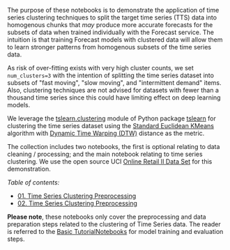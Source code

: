 The purpose of these notebooks is to demonstrate the application of time series clustering techniques to split the target time series (TTS) data into homogenous chunks that *may* produce more accurate forecasts for the subsets of data when trained individually with the Forecast service. The intuition is that training Forecast models with clustered data will allow them to learn stronger patterns from homogenous subsets of the time series data. 

As risk of over-fitting exists with very high cluster counts, we set `num_clusters=3` with the intention of splitting the time series dataset into subsets of "fast moving", "slow moving", and "intermittent demand" items. Also, clustering techniques are not advised for datasets with fewer than a thousand time series since this could have limiting effect on deep learning models. 

We leverage the [tslearn.clustering](https://tslearn.readthedocs.io/en/stable/gen_modules/tslearn.clustering.html#module-tslearn.clustering) module of Python package [tslearn](https://github.com/tslearn-team/tslearn) for clustering the time series dataset using the [Standard Euclidean KMeans](https://tslearn.readthedocs.io/en/stable/auto_examples/clustering/plot_kmeans.html#sphx-glr-auto-examples-clustering-plot-kmeans-py) algorithm with [Dynamic Time Warping (DTW)](https://en.wikipedia.org/wiki/Dynamic_time_warping) distance as the metric.

The collection includes two notebooks, the first is optional relating to data cleaning / processing; and the main notebook relating to time series clustering. We use the open source UCI [Online Retail II Data Set](https://archive.ics.uci.edu/ml/datasets/Online+Retail+II) for this demonstration.

*Table of contents:*

- [01. Time Series Clustering Preprocessing](https://github.com/aws-samples/amazon-forecast-samples/blob/master/notebooks/advanced/Clustering_Preprocessing/01.%20Optional%20-%20Data%20Cleaning%20and%20Preparation.ipynb)
- [02. Time Series Clustering Preprocessing](https://github.com/aws-samples/amazon-forecast-samples/blob/master/notebooks/advanced/Clustering_Preprocessing/02.%20Time%20Series%20Clustering%20Using%20DTW%20KMeans.ipynb)

**Please note**, these notebooks only cover the preprocessing and data preparation steps related to the clustering of Time Series data. The reader is referred to the [Basic TutorialNotebooks](https://github.com/aws-samples/amazon-forecast-samples/tree/master/notebooks/basic/Tutorial) for model training and evaluation steps.